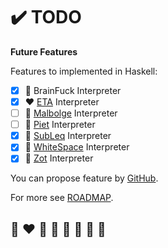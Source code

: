 # ✔️  TODO

**Future Features**

Features to implemented in Haskell:
* [x] 🌈 BrainFuck Interpreter
* [x] ❤️ [ETA](http://www.miketaylor.org.uk/tech/eta/doc/) Interpreter
* [ ] 💛 [Malbolge](https://lutter.cc/malbolge/) Interpreter
* [ ] 💚 [Piet](https://www.dangermouse.net/esoteric/piet.html) Interpreter
* [x] 💙 [SubLeq](http://mazonka.com/subleq/) Interpreter
* [x] 🤍 [WhiteSpace](https://helvm.github.io/WSpace/tutorial.html) Interpreter
* [x] 🦄 [Zot](https://github.com/helvm/zot_haskell) Interpreter

You can propose feature by [GitHub](https://github.com/helvm/helma/issues).

For more see [ROADMAP](ROADMAP.md).

## 🌈 ❤️ 💛 💚 💙 🤍 🖤 🦄
